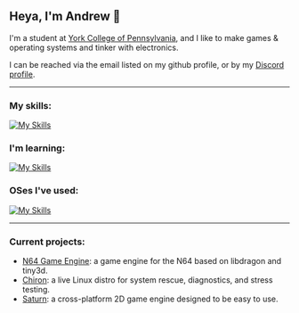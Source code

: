 ## Heya, I'm Andrew 👋
I'm a student at [York College of Pennsylvania](https://www.ycp.edu/), and I like to make games & operating systems and tinker with electronics.

I can be reached via the email listed on my github profile, or by my [Discord profile](https://discordapp.com/users/702231283874660412).

---

### My skills:
[![My Skills](https://skillicons.dev/icons?i=vscode,visualstudio,cs,c,python,arduino,dotnet,godot,unity)](https://skillicons.dev)

### I'm learning:
[![My Skills](https://skillicons.dev/icons?i=cpp,ruby,java,lua,powershell,qt,blender,unreal,git)](https://skillicons.dev)

### OSes I've used:
[![My Skills](https://skillicons.dev/icons?i=windows,linux,kali,debian,ubuntu,arch,mint,raspberrypi,bsd)](https://skillicons.dev)

---

### Current projects:
 * [N64 Game Engine](https://github.com/MEMESCOEP/N64GameEngine): a game engine for the N64 based on libdragon and tiny3d.
 * [Chiron](https://github.com/MEMESCOEP/Chiron): a live Linux distro for system rescue, diagnostics, and stress testing.
 * [Saturn](https://github.com/MEMESCOEP/Saturn): a cross-platform 2D game engine designed to be easy to use.
